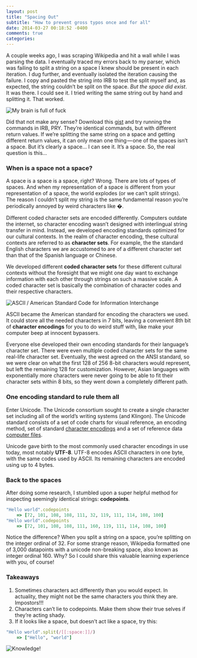 ```yaml
---
layout: post
title: "Spacing Out"
subtitle: "How to prevent gross typos once and for all"
date: 2014-03-27 00:18:52 -0400
comments: true
categories: 
---
```


A couple weeks ago, I was scraping Wikipedia and hit a wall while I was parsing the data. I eventually traced my errors back to my parser, which was failing to split a string on a space I knew should be present in each iteration. I dug further, and eventually isolated the iteration causing the failure. I copy and pasted the string into IRB to test the split myself and, as expected, the string couldn’t be split on the space. *But the space did exist*. It was there. I could see it. I tried writing the same string out by hand and splitting it. That worked.
<!--more-->

![My brain is full of fuck](https://d262ilb51hltx0.cloudfront.net/max/1000/1*O7CIpHjHmv7AvIY6n1izdA.png)

Did that not make any sense? Download this [gist](https://gist.github.com/pat-whitrock/9776536#file-encodings) and try running the commands in IRB, PRY. They’re identical commands, but with different return values. If we’re splitting the same string on a space and getting different return values, it can only mean one thing — one of the spaces isn’t a space. But it’s clearly a space… I can see it. It’s a space. So, the real question is this…

### When is a space not a space?

A space is a space is a space, right? Wrong. There are lots of types of spaces. And when my representation of a space is different from your representation of a space, the world explodes (or we can’t split strings). The reason I couldn’t split my string is the same fundamental reason you’re periodically annoyed by weird characters like �.

Different coded character sets are encoded differently. Computers outdate the internet, so character encoding wasn’t designed with interlingual string transfer in mind. Instead, we developed encoding standards optimized for our cultural contexts. In the realm of character encoding, these cultural contexts are referred to as **character sets**. For example, the the standard English characters we are accustomed to are of a different character set than that of the Spanish language or Chinese.

We developed different **coded character sets** for these different cultural contexts without the foresight that we might one day want to exchange information with each other through strings on such a massive scale. A coded character set is basically the combination of character codes and their respective characters.

![ASCII / American Standard Code for Information Interchange](https://d262ilb51hltx0.cloudfront.net/max/600/1*djp9tqvUr9wA5lPw31lALQ.gif)

ASCII became the American standard for encoding the characters we used. It could store all the needed characters in 7 bits, leaving a convenient 8th bit of **character encodings** for you to do weird stuff with, like make your computer beep at innocent bypassers.

Everyone else developed their own encoding standards for their language’s character set. There were even multiple coded character sets for the same real-life character set. Eventually, the west agreed on the ANSI standard, so we were clear on what the first 128 of 256 8-bit characters would represent, but left the remaining 128 for customization. However, Asian languages with exponentially more characters were never going to be able to fit their character sets within 8 bits, so they went down a completely different path.

### One encoding standard to rule them all

Enter Unicode. The Unicode consortium sought to create a single character set including all of the world’s writing systems (and Klingon). The Unicode standard consists of a set of code charts for visual reference, an encoding method, set of standard [character encodings](http://en.wikipedia.org/wiki/Character_encoding) and a set of reference data [computer files](http://en.wikipedia.org/wiki/Computer_file).

Unicode gave birth to the most commonly used character encodings in use today, most notably **UTF-8**. UTF-8 encodes ASCII characters in one byte, with the same codes used by ASCII. Its remaining characters are encoded using up to 4 bytes.

### Back to the spaces

After doing some research, I stumbled upon a super helpful method for inspecting seemingly identical strings: **codepoints**.

```ruby
"Hello world".codepoints
	=> [72, 101, 108, 108, 111, 32, 119, 111, 114, 108, 100]
"Hello world".codepoints
	=> [72, 101, 108, 108, 111, 160, 119, 111, 114, 108, 100]
```

Notice the difference? When you split a string on a space, you’re splitting on the integer ordinal of 32. For some strange reason, Wikipedia formatted one of 3,000 datapoints with a unicode non-breaking space, also known as integer ordinal 160. Why? So I could share this valuable learning experience with you, of course!

### Takeaways

1. Sometimes characters act differently than you would expect. In actuality, they might not be the same characters you think they are. Impostors!!!
2. Characters can’t lie to codepoints. Make them show their true selves if they’re acting shady.
3. If it looks like a space, but doesn’t act like a space, try this:

```ruby
"Hello world".split(/[[:space:]]/)
	=> ["Hello", "world"]
```

![Knowledge!](https://d262ilb51hltx0.cloudfront.net/max/800/1*2JDxyN3qdMoMx8WYDafyaQ.png)